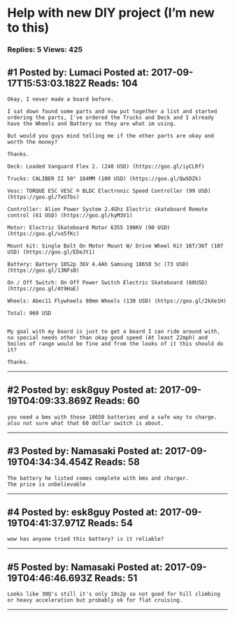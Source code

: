 # Help with new DIY project (I&rsquo;m new to this)

### Replies: 5 Views: 425

## \#1 Posted by: Lumaci Posted at: 2017-09-17T15:53:03.182Z Reads: 104

```
Okay, I never made a board before.

I sat down found some parts and now put together a list and started ordering the parts, I've ordered the Trucks and Deck and I already have the Wheels and Battery so they are what im using.

But would you guys mind telling me if the other parts are okay and worth the money?

Thanks.

Deck: Loaded Vanguard Flex 2. (240 USD) (https://goo.gl/iyCLRf)

Trucks: CALIBER II 50° 184MM (100 USD) (https://goo.gl/QwSDZk)

Vesc: TORQUE ESC VESC ® BLDC Electronic Speed Controller (99 USD) (https://goo.gl/7xU7bs)

Controller: Alien Power System 2.4Ghz Electric skateboard Remote control (61 USD) (https://goo.gl/kyM3V1)

Motor: Electric Skateboard Motor 6355 190KV (90 USD) (https://goo.gl/vo5fKc)

Mount kit: Single Bolt On Motor Mount W/ Drive Wheel Kit 16T/36T (107 USD) (https://goo.gl/EDeJt1)

Battery: Battery 10S2p 36V 4.4Ah Samsung 18650 5c (73 USD) (https://goo.gl/13NFsB)

On / Off Switch: On Off Power Switch Electric Skateboard (60USD) (https://goo.gl/4t9HaE)

Wheels: Abec11 Flywheels 90mm Wheels (130 USD) (https://goo.gl/2kXe1H)

Total: 960 USD


My goal with my board is just to get a board I can ride around with, no special needs other than okay good speed (At least 22mph) and 5miles of range would be fine and from the looks of it this should do it?

Thanks.
```

---
## \#2 Posted by: esk8guy Posted at: 2017-09-19T04:09:33.869Z Reads: 60

```
you need a bms with those 18650 batteries and a safe way to charge. also not sure what that 60 dollar switch is about.
```

---
## \#3 Posted by: Namasaki Posted at: 2017-09-19T04:34:34.454Z Reads: 58

```
The battery he listed comes complete with bms and charger.
The price is unbelievable
```

---
## \#4 Posted by: esk8guy Posted at: 2017-09-19T04:41:37.971Z Reads: 54

```
wow has anyone tried this battery? is it reliable?
```

---
## \#5 Posted by: Namasaki Posted at: 2017-09-19T04:46:46.693Z Reads: 51

```
Looks like 30Q's still it's only 10s2p so not good for hill climbing or heavy acceleration but probably ok for flat cruising.
```

---

